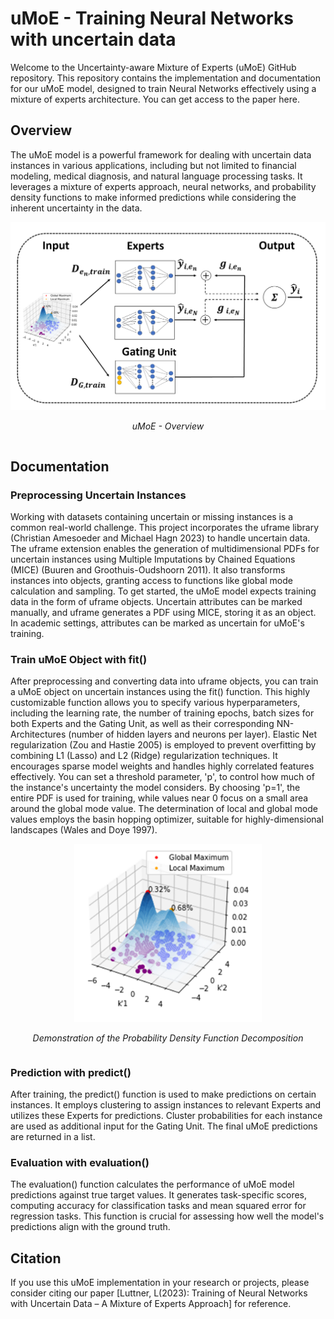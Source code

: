 # uMoE - Training Neural Networks with uncertain data

Welcome to the Uncertainty-aware Mixture of Experts (uMoE) GitHub repository. This repository contains the implementation and documentation for our uMoE model, designed to train Neural Networks effectively using a mixture of experts architecture.
You can get access to the paper here.

## Overview

The uMoE model is a powerful framework for dealing with uncertain data instances in various applications, including but not limited to financial modeling, medical diagnosis, and natural language processing tasks. It leverages a mixture of experts approach, neural networks, and probability density functions to make informed predictions while considering the inherent uncertainty in the data.



<div style="display: flex; justify-content: center; align-items: center;">
  <div style="text-align:center;">
    <img src="Images/uMoE_Architecture.png" alt="Documentation" width="600">
    <p style="font-style:italic;">uMoE - Overview</p>
  </div>
</div>

## Documentation
### Preprocessing Uncertain Instances
Working with datasets containing uncertain or missing instances is a common real-world challenge. This project incorporates the uframe library (Christian Amesoeder and Michael Hagn 2023) to handle uncertain data. The uframe extension enables the generation of multidimensional PDFs for uncertain instances using Multiple Imputations by Chained Equations (MICE) (Buuren and Groothuis-Oudshoorn 2011). It also transforms instances into objects, granting access to functions like global mode calculation and sampling. To get started, the uMoE model expects training data in the form of uframe objects. Uncertain attributes can be marked manually, and uframe generates a PDF using MICE, storing it as an object. In academic settings, attributes can be marked as uncertain for uMoE's training.

### Train uMoE Object with fit()
After preprocessing and converting data into uframe objects, you can train a uMoE object on uncertain instances using the fit() function. This highly customizable function allows you to specify various hyperparameters, including the learning rate, the number of training epochs, batch sizes for both Experts and the Gating Unit, as well as their corresponding NN-Architectures (number of hidden layers and neurons per layer). Elastic Net regularization (Zou and Hastie 2005) is employed to prevent overfitting by combining L1 (Lasso) and L2 (Ridge) regularization techniques. It encourages sparse model weights and handles highly correlated features effectively. You can set a threshold parameter, 'p', to control how much of the instance's uncertainty the model considers. By choosing 'p=1', the entire PDF is used for training, while values near 0 focus on a small area around the global mode value. The determination of local and global mode values employs the basin hopping optimizer, suitable for highly-dimensional landscapes (Wales and Doye 1997).

<div style="display: flex; justify-content: center; align-items: center;">
  <div style="text-align:center;">
    <img src="Images/LocalMode.png" alt="Documentation" width="300">
    <p style="font-style:italic;">Demonstration of the Probability Density Function Decomposition</p>
  </div>
</div>

### Prediction with predict()
After training, the predict() function is used to make predictions on certain instances. It employs clustering to assign instances to relevant Experts and utilizes these Experts for predictions. Cluster probabilities for each instance are used as additional input for the Gating Unit. The final uMoE predictions are returned in a list.

### Evaluation with evaluation()
The evaluation() function calculates the performance of uMoE model predictions against true target values. It generates task-specific scores, computing accuracy for classification tasks and mean squared error for regression tasks. This function is crucial for assessing how well the model's predictions align with the ground truth.


## Citation

If you use this uMoE implementation in your research or projects, please consider citing our paper [Luttner, L(2023): Training of Neural Networks with Uncertain Data – A Mixture of Experts Approach] for reference.




